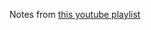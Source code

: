 Notes from [this youtube playlist](https://www.youtube.com/playlist?list=PLQVvvaa0QuDfju7ADVp5W1GF9jVhjbX-_)
